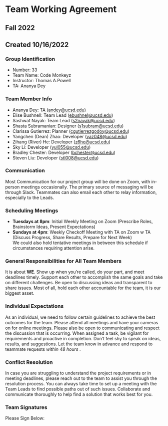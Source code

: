 # Team Working Agreement
## Fall 2022
## Created 10/16/2022

### Group Identification
- Number: 33
- Team Name: Code Monkeyz
- Instructor: Thomas A.Powell
- TA: Ananya Dey

### Team Member Info
- Ananya Dey: TA (andey@ucsd.edu)
- Elise Bushnell: Team Lead (ebushnel@ucsd.edu)
- Sashwat Nayak: Team Lead (s2nayak@ucsd.edu)
- Shasta Subramanian: Designer (s1subram@ucsd.edu)
- Clarissa Gutierrez: Planner (cgutierrezgodoy@ucsd.edu)
- Yangchen (Dean) Zhao: Developer (yaz048@ucsd.edu)
- Zihang (River) He: Developer (z6he@ucsd.edu)
- Sky Li: Developer (yul055@ucsd.edu)
- Bradley Chester: Developer (bchester@ucsd.edu)
- Steven Liu: Developer (stl008@ucsd.edu)

### Communication
Most Communication for our project group will be done on Zoom, with in-person meetings occasionally. The primary source of messaging will be through Slack. Teammates can also email each other to relay information, especially to the Leads. 

### Scheduling Meetings
- **Tuesdays at 8pm**: Initial Weekly Meeting on Zoom (Prescribe Roles, Brainstorm Ideas, Present Expectations)
- **Sundays at 4pm**: Weekly Checkoff Meeting with TA on Zoom w TA (Discuss Progress, Share Results, Prepare for Next Week) \
We could also hold tentative meetings in between this schedule if circumstances requiring attention arise.

### General Responsibilities for All Team Members
It is about **WE**. Show up when you’re called, do your part, and meet deadlines timely. Support each other to accomplish the same goals and take on different challenges. Be open to discussing ideas and transparent to share issues. Most of all, hold each other accountable for the team, it is our biggest asset.

### Individual Expectations
As an individual, we need to follow certain guidelines to achieve the best outcomes for the team. Please attend all meetings and have your cameras on for online meetings. Please also be open to communicating and respect the discussion that is occurring. When assigned a task, be vigilant for requirements and proactive in completion. Don’t feel shy to speak on ideas, results, and suggestions. Let the team know in advance and respond to teammate requests *within 48 hours* .

### Conflict Resolution
In case you are struggling to understand the project requirements or in meeting deadlines, please reach out to the team to assist you through the resolution process. You can always take time to set up a meeting with the Team Leads to find possible paths out of such issues. Collaborate and communicate thoroughly to help find a solution that works best for you.

### Team Signatures
Please Sign Below:


